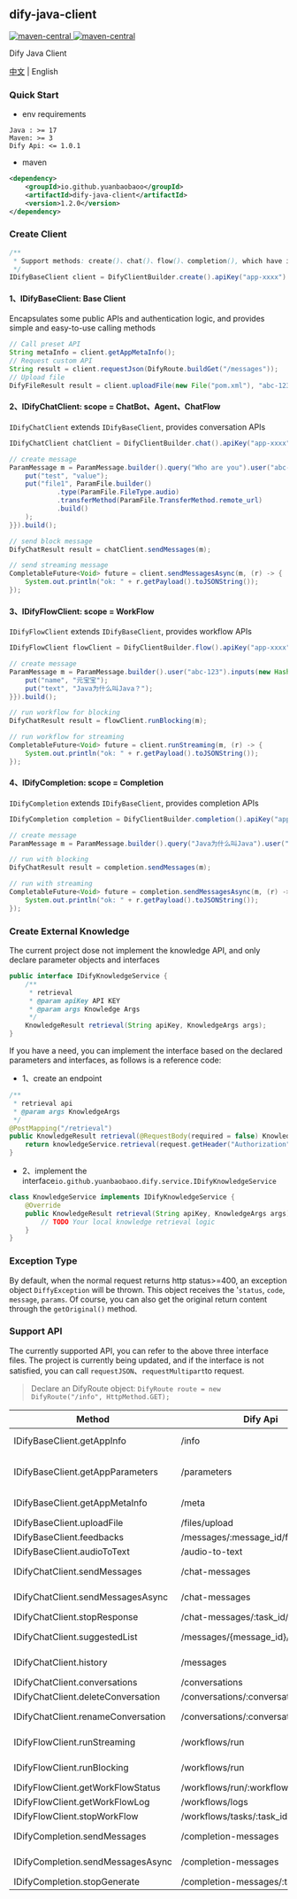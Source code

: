 dify-java-client
---

<p style="text-align: left">
    <a href="https://openjdk.org/projects/jdk/17" target="_blank">
        <img alt="maven-central" src="https://img.shields.io/badge/Java-17-blue" /> 
    </a>
    <a href="https://central.sonatype.com/artifact/io.github.yuanbaobaoo/dify-java-client" target="_blank">
        <img alt="maven-central" src="https://img.shields.io/badge/maven--central-1.2.0-green" /> 
    </a>
</p>

Dify Java Client

[中文](./README.md) | English

### Quick Start
- env requirements
```code
Java : >= 17
Maven: >= 3
Dify Api: <= 1.0.1
```

- maven
```xml
<dependency>
    <groupId>io.github.yuanbaobaoo</groupId>
    <artifactId>dify-java-client</artifactId>
    <version>1.2.0</version>
</dependency>
```

### Create Client
```java
/**
 * Support methods: create()、chat()、flow()、completion(), which have inconsistent return types
 */
IDifyBaseClient client = DifyClientBuilder.create().apiKey("app-xxxx").baseUrl("http://localhost:4000/v1").build();
```

#### 1、IDifyBaseClient: Base Client
Encapsulates some public APIs and authentication logic, and provides simple and easy-to-use calling methods
```java
// Call preset API
String metaInfo = client.getAppMetaInfo();
// Request custom API
String result = client.requestJson(DifyRoute.buildGet("/messages"));
// Upload file
DifyFileResult result = client.uploadFile(new File("pom.xml"), "abc-123");
```

#### 2、IDifyChatClient: scope = ChatBot、Agent、ChatFlow
```IDifyChatClient``` extends ```IDifyBaseClient```, provides conversation APIs
```java
IDifyChatClient chatClient = DifyClientBuilder.chat().apiKey("app-xxxx").baseUrl("http://localhost:4000/v1").build();

// create message
ParamMessage m = ParamMessage.builder().query("Who are you").user("abc-123").inputs(new HashMap<>() {{
    put("test", "value");
    put("file1", ParamFile.builder()
            .type(ParamFile.FileType.audio)
            .transferMethod(ParamFile.TransferMethod.remote_url)
            .build()
    );
}}).build();

// send block message
DifyChatResult result = chatClient.sendMessages(m);

// send streaming message
CompletableFuture<Void> future = client.sendMessagesAsync(m, (r) -> {
    System.out.println("ok: " + r.getPayload().toJSONString());
});
```

#### 3、IDifyFlowClient: scope = WorkFlow
```IDifyFlowClient``` extends ```IDifyBaseClient```, provides workflow APIs
```java
IDifyFlowClient flowClient = DifyClientBuilder.flow().apiKey("app-xxxx").baseUrl("http://localhost:4000/v1").build();

// create message
ParamMessage m = ParamMessage.builder().user("abc-123").inputs(new HashMap<>() {{
    put("name", "元宝宝");
    put("text", "Java为什么叫Java？");
}}).build();

// run workflow for blocking
DifyChatResult result = flowClient.runBlocking(m);

// run workflow for streaming
CompletableFuture<Void> future = client.runStreaming(m, (r) -> {
    System.out.println("ok: " + r.getPayload().toJSONString());
});
```

#### 4、IDifyCompletion: scope = Completion
```IDifyCompletion``` extends ```IDifyBaseClient```, provides completion APIs
```java
IDifyCompletion completion = DifyClientBuilder.completion().apiKey("app-xxxx").baseUrl("http://localhost:4000/v1").build();

// create message
ParamMessage m = ParamMessage.builder().query("Java为什么叫Java").user("abc-123").build();

// run with blocking
DifyChatResult result = completion.sendMessages(m);

// run with streaming
CompletableFuture<Void> future = completion.sendMessagesAsync(m, (r) -> {
    System.out.println("ok: " + r.getPayload().toJSONString());
});
```

### Create External Knowledge
The current project dose not implement the knowledge API, and only declare parameter objects and interfaces
```java
public interface IDifyKnowledgeService {
    /**
     * retrieval
     * @param apiKey API KEY
     * @param args Knowledge Args
     */
    KnowledgeResult retrieval(String apiKey, KnowledgeArgs args);
}
```
If you have a need, you can implement the interface based on the declared parameters and interfaces, as follows is a reference code:
- 1、create an endpoint
```java
/**
 * retrieval api
 * @param args KnowledgeArgs
 */
@PostMapping("/retrieval")
public KnowledgeResult retrieval(@RequestBody(required = false) KnowledgeArgs args, HttpServletRequest request) {
    return knowledgeService.retrieval(request.getHeader("Authorization"), args);
}
```
- 2、implement the interface```io.github.yuanbaobaoo.dify.service.IDifyKnowledgeService```
```java
class KnowledgeService implements IDifyKnowledgeService {
    @Override
    public KnowledgeResult retrieval(String apiKey, KnowledgeArgs args) {
        // TODO Your local knowledge retrieval logic
    }
}
```

### Exception Type
By default, when the normal request returns http status>=400, an exception object ```DiffyException``` will be thrown.
This object receives the '```status```, ```code```, ```message```, ```params```.
Of course, you can also get the original return content through the ```getOriginal()``` method.

### Support API
The currently supported API, you can refer to the above three interface files. 
The project is currently being updated, and if the interface is not satisfied, 
you can call ```requestJSON```、```requestMultipart```to request.
>Declare an DifyRoute object: ```DifyRoute route = new DifyRoute("/info", HttpMethod.GET);```

| Method                             | Dify Api                             | Method | 描述                                     |
|------------------------------------|--------------------------------------|--------|----------------------------------------|
| IDifyBaseClient.getAppInfo         | /info                                | GET    | Get Application Basic Information      |
| IDifyBaseClient.getAppParameters   | /parameters                          | GET    | Get Application Parameters Information |
| IDifyBaseClient.getAppMetaInfo     | /meta                                | GET    | Get Application Meta Information       |
| IDifyBaseClient.uploadFile         | /files/upload                        | POST   | File Upload                            |
| IDifyBaseClient.feedbacks          | /messages/:message_id/feedbacks      | POST   | Message Feedback                       |
| IDifyBaseClient.audioToText        | /audio-to-text                       | POST   | Speech to Text                         |
| IDifyChatClient.sendMessages       | /chat-messages                       | POST   | Send Chat Message(blocking)            |
| IDifyChatClient.sendMessagesAsync  | /chat-messages                       | POST   | Send Chat Message(streaming)           |
| IDifyChatClient.stopResponse       | /chat-messages/:task_id/stop         | POST   | Stop Generate                          |
| IDifyChatClient.suggestedList      | /messages/{message_id}/suggested     | GET    | Next Suggested Questions               |
| IDifyChatClient.history            | /messages                            | GET    | Get Conversation History Messages      |
| IDifyChatClient.conversations      | /conversations                       | GET    | Get Conversations                      |
| IDifyChatClient.deleteConversation | /conversations/:conversation_id      | DELETE | Delete Conversation                    |
| IDifyChatClient.renameConversation | /conversations/:conversation_id/name | POST   | Conversation Rename                    |
| IDifyFlowClient.runStreaming       | /workflows/run                       | POST   | Execute Workflow (streaming)           |
| IDifyFlowClient.runBlocking        | /workflows/run                       | POST   | Execute Workflow (blocking)            |
| IDifyFlowClient.getWorkFlowStatus  | /workflows/run/:workflow_id          | GET    | Get Workflow Status                    |
| IDifyFlowClient.getWorkFlowLog     | /workflows/logs                      | GET    | Get Workflow Logs                      |
| IDifyFlowClient.stopWorkFlow       | /workflows/tasks/:task_id/stop       | POST   | Stop Generate                          |
| IDifyCompletion.sendMessages       | /completion-messages                 | POST   | Send Completion Message(blocking)      |
| IDifyCompletion.sendMessagesAsync  | /completion-messages                 | POST   | Send Completion Message(streaming)     |
| IDifyCompletion.stopGenerate       | /completion-messages/:task_id/stop   | POST   | Stop Generate                          |